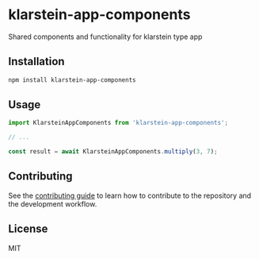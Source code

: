# klarstein-app-components

Shared components and functionality for klarstein type app

## Installation

```sh
npm install klarstein-app-components
```

## Usage

```js
import KlarsteinAppComponents from 'klarstein-app-components';

// ...

const result = await KlarsteinAppComponents.multiply(3, 7);
```

## Contributing

See the [contributing guide](CONTRIBUTING.md) to learn how to contribute to the repository and the development workflow.

## License

MIT
